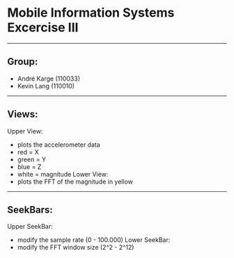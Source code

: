 # Mobile Information Systems Excercise III
---
## Group:
- André Karge (110033)
- Kevin Lang  (110010)
---
## Views:
Upper View:
- plots the accelerometer data
- red = X
- green = Y
- blue = Z
- white = magnitude
Lower View:
- plots the FFT of the magnitude in yellow
---
## SeekBars:
Upper SeekBar:
- modify the sample rate (0 - 100.000)
Lower SeekBar:
- modify the FFT window size (2^2 - 2^12)
